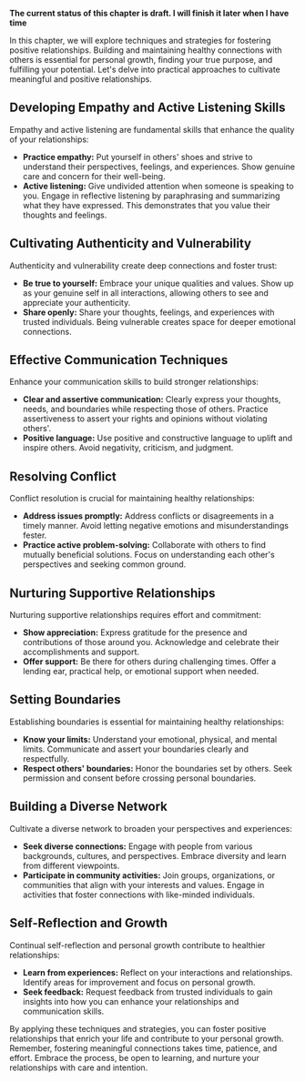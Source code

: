 **The current status of this chapter is draft. I will finish it later when I have time**

In this chapter, we will explore techniques and strategies for fostering positive relationships. Building and maintaining healthy connections with others is essential for personal growth, finding your true purpose, and fulfilling your potential. Let's delve into practical approaches to cultivate meaningful and positive relationships.

Developing Empathy and Active Listening Skills
----------------------------------------------

Empathy and active listening are fundamental skills that enhance the quality of your relationships:

* **Practice empathy:** Put yourself in others' shoes and strive to understand their perspectives, feelings, and experiences. Show genuine care and concern for their well-being.
* **Active listening:** Give undivided attention when someone is speaking to you. Engage in reflective listening by paraphrasing and summarizing what they have expressed. This demonstrates that you value their thoughts and feelings.

Cultivating Authenticity and Vulnerability
------------------------------------------

Authenticity and vulnerability create deep connections and foster trust:

* **Be true to yourself:** Embrace your unique qualities and values. Show up as your genuine self in all interactions, allowing others to see and appreciate your authenticity.
* **Share openly:** Share your thoughts, feelings, and experiences with trusted individuals. Being vulnerable creates space for deeper emotional connections.

Effective Communication Techniques
----------------------------------

Enhance your communication skills to build stronger relationships:

* **Clear and assertive communication:** Clearly express your thoughts, needs, and boundaries while respecting those of others. Practice assertiveness to assert your rights and opinions without violating others'.
* **Positive language:** Use positive and constructive language to uplift and inspire others. Avoid negativity, criticism, and judgment.

Resolving Conflict
------------------

Conflict resolution is crucial for maintaining healthy relationships:

* **Address issues promptly:** Address conflicts or disagreements in a timely manner. Avoid letting negative emotions and misunderstandings fester.
* **Practice active problem-solving:** Collaborate with others to find mutually beneficial solutions. Focus on understanding each other's perspectives and seeking common ground.

Nurturing Supportive Relationships
----------------------------------

Nurturing supportive relationships requires effort and commitment:

* **Show appreciation:** Express gratitude for the presence and contributions of those around you. Acknowledge and celebrate their accomplishments and support.
* **Offer support:** Be there for others during challenging times. Offer a lending ear, practical help, or emotional support when needed.

Setting Boundaries
------------------

Establishing boundaries is essential for maintaining healthy relationships:

* **Know your limits:** Understand your emotional, physical, and mental limits. Communicate and assert your boundaries clearly and respectfully.
* **Respect others' boundaries:** Honor the boundaries set by others. Seek permission and consent before crossing personal boundaries.

Building a Diverse Network
--------------------------

Cultivate a diverse network to broaden your perspectives and experiences:

* **Seek diverse connections:** Engage with people from various backgrounds, cultures, and perspectives. Embrace diversity and learn from different viewpoints.
* **Participate in community activities:** Join groups, organizations, or communities that align with your interests and values. Engage in activities that foster connections with like-minded individuals.

Self-Reflection and Growth
--------------------------

Continual self-reflection and personal growth contribute to healthier relationships:

* **Learn from experiences:** Reflect on your interactions and relationships. Identify areas for improvement and focus on personal growth.
* **Seek feedback:** Request feedback from trusted individuals to gain insights into how you can enhance your relationships and communication skills.

By applying these techniques and strategies, you can foster positive relationships that enrich your life and contribute to your personal growth. Remember, fostering meaningful connections takes time, patience, and effort. Embrace the process, be open to learning, and nurture your relationships with care and intention.
